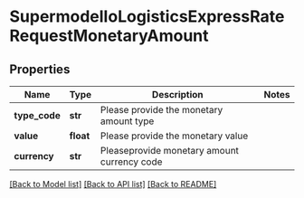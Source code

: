 # SupermodelIoLogisticsExpressRateRequestMonetaryAmount

## Properties
Name | Type | Description | Notes
------------ | ------------- | ------------- | -------------
**type_code** | **str** | Please provide the monetary amount type | 
**value** | **float** | Please provide the monetary value | 
**currency** | **str** | Pleaseprovide monetary amount currency code | 

[[Back to Model list]](../README.md#documentation-for-models) [[Back to API list]](../README.md#documentation-for-api-endpoints) [[Back to README]](../README.md)


